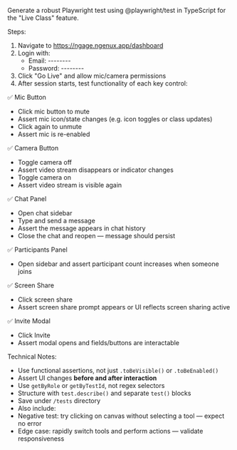 Generate a robust Playwright test using @playwright/test in TypeScript for the "Live Class" feature.

Steps:
1. Navigate to https://ngage.ngenux.app/dashboard
2. Login with:
   - Email: --------
   - Password: --------
3. Click "Go Live" and allow mic/camera permissions
4. After session starts, test functionality of each key control:

✅ Mic Button
- Click mic button to mute
- Assert mic icon/state changes (e.g. icon toggles or class updates)
- Click again to unmute
- Assert mic is re-enabled

✅ Camera Button
- Toggle camera off
- Assert video stream disappears or indicator changes
- Toggle camera on
- Assert video stream is visible again

✅ Chat Panel
- Open chat sidebar
- Type and send a message
- Assert the message appears in chat history
- Close the chat and reopen — message should persist

✅ Participants Panel
- Open sidebar and assert participant count increases when someone joins

✅ Screen Share
- Click screen share
- Assert screen share prompt appears or UI reflects screen sharing active

✅ Invite Modal
- Click Invite
- Assert modal opens and fields/buttons are interactable

Technical Notes:
- Use functional assertions, not just `.toBeVisible()` or `.toBeEnabled()`
- Assert UI changes **before and after interaction**
- Use `getByRole` or `getByTestId`, not regex selectors
- Structure with `test.describe()` and separate `test()` blocks
- Save under `/tests` directory
- Also include:
- Negative test: try clicking on canvas without selecting a tool — expect no error
- Edge case: rapidly switch tools and perform actions — validate responsiveness